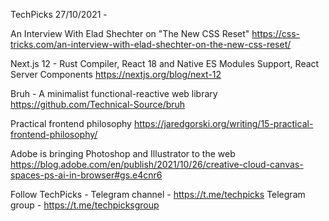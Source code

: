 TechPicks 27/10/2021 -

An Interview With Elad Shechter on "The New CSS Reset"
https://css-tricks.com/an-interview-with-elad-shechter-on-the-new-css-reset/

Next.js 12 - Rust Compiler, React 18 and Native ES Modules Support, React Server Components
https://nextjs.org/blog/next-12

Bruh - A minimalist functional-reactive web library
https://github.com/Technical-Source/bruh

Practical frontend philosophy
https://jaredgorski.org/writing/15-practical-frontend-philosophy/

Adobe is bringing Photoshop and Illustrator to the web
https://blog.adobe.com/en/publish/2021/10/26/creative-cloud-canvas-spaces-ps-ai-in-browser#gs.e4cnr6

Follow TechPicks -
Telegram channel - https://t.me/techpicks
Telegram group - https://t.me/techpicksgroup